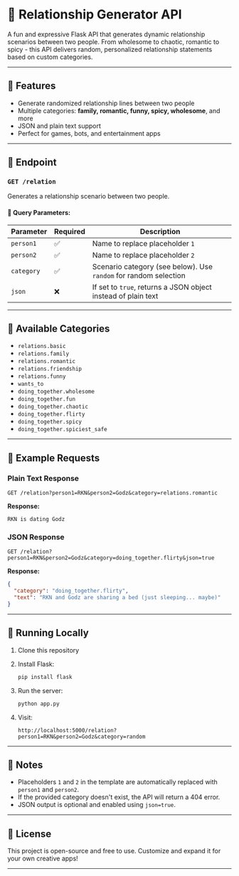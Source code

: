 # :revolving_hearts: Relationship Generator API

A fun and expressive Flask API that generates dynamic relationship scenarios between two people. From wholesome to chaotic, romantic to spicy - this API delivers random, personalized relationship statements based on custom categories.

---

## :rocket: Features

* Generate randomized relationship lines between two people
* Multiple categories: **family, romantic, funny, spicy, wholesome**, and more
* JSON and plain text support
* Perfect for games, bots, and entertainment apps

---

## :link: Endpoint

### `GET /relation`

Generates a relationship scenario between two people.

#### :small_orange_diamond: Query Parameters:

| Parameter  | Required | Description                                                      |
| ---------- | -------- | ---------------------------------------------------------------- |
| `person1`  | :white_check_mark:        | Name to replace placeholder `1`                                  |
| `person2`  | :white_check_mark:        | Name to replace placeholder `2`                                  |
| `category` | :white_check_mark:        | Scenario category (see below). Use `random` for random selection |
| `json`     | :x:        | If set to `true`, returns a JSON object instead of plain text    |

---

## :open_file_folder: Available Categories

* `relations.basic`
* `relations.family`
* `relations.romantic`
* `relations.friendship`
* `relations.funny`
* `wants_to`
* `doing_together.wholesome`
* `doing_together.fun`
* `doing_together.chaotic`
* `doing_together.flirty`
* `doing_together.spicy`
* `doing_together.spiciest_safe`

---

## :test_tube: Example Requests

### Plain Text Response

```
GET /relation?person1=RKN&person2=Godz&category=relations.romantic
```

**Response:**

```
RKN is dating Godz
```

### JSON Response

```
GET /relation?person1=RKN&person2=Godz&category=doing_together.flirty&json=true
```

**Response:**

```json
{
  "category": "doing_together.flirty",
  "text": "RKN and Godz are sharing a bed (just sleeping... maybe)"
}
```

---

## 🔨 Running Locally

1. Clone this repository
2. Install Flask:

   ```bash
   pip install flask
   ```
3. Run the server:

   ```bash
   python app.py
   ```
4. Visit:

   ```
   http://localhost:5000/relation?person1=RKN&person2=Godz&category=random
   ```

---

## :pushpin: Notes

* Placeholders `1` and `2` in the template are automatically replaced with `person1` and `person2`.
* If the provided category doesn't exist, the API will return a 404 error.
* JSON output is optional and enabled using `json=true`.

---

## :orange_heart: License

This project is open-source and free to use. Customize and expand it for your own creative apps!

---

